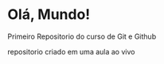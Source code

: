 # Olá, Mundo!
 Primeiro Repositorio do curso de Git e Github

 repositorio criado em uma aula ao vivo 
